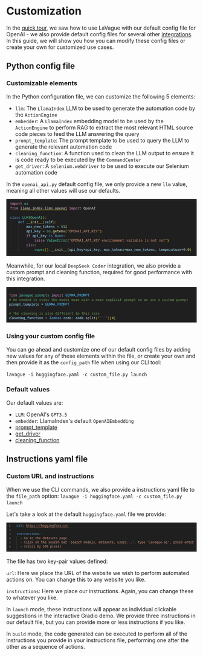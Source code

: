 # Customization

In the [quick tour](./quick-tour.ipynb), we saw how to use LaVague with our default config file for OpenAI - we also provide default config files for several other [integrations](../integrations/api/azure-openai.ipynb). In this guide, we will show you how you can modify these config files or create your own for customized use cases.

## Python config file

### Customizable elements

In the Python configuration file, we can customize the following 5 elements:

- `llm`: The `LlamaIndex` LLM to be used to generate the automation code by the `ActionEngine`
- `embedder`: A `LlamaIndex` embedding model to be used by the `ActionEngine` to perform RAG to extract the most relevant HTML source code pieces to feed the LLM answering the query
- `prompt_template`: The prompt template to be used to query the LLM to generate the relevant automation code
- `cleaning_function`: A function used to clean the LLM output to ensure it is code ready to be executed by the `CommandCenter`
- `get_driver`: A `selenium.webdriver` to be used to execute our Selenium automation code

In the `openai_api.py` default config file, we only provide a new `llm` value, meaning all other values will use our defaults.

![default-openai](../../assets/openai-default.png)

Meanwhile, for our local `DeepSeek Coder` integration, we also provide a custom prompt and cleaning function, required for good performance with this integration.

![default-local](../../assets/local-default.png)

### Using your custom config file

You can go ahead and customize one of our default config files by adding new values for any of these elements within the file, or create your own and then provide it as the `config_path` file when using our CLI tool:

`lavague -i huggingface.yaml -c custom_file.py launch`

### Default values

Our default values are:

- `LLM`: OpenAI's `GPT3.5`
- `embedder`: LlamaIndex's default `OpenAIEmbedding`
- [prompt_template](https://github.com/lavague-ai/LaVague/blob/main/src/lavague/prompts.py)
- [get_driver](https://github.com/lavague-ai/LaVague/blob/cb66a8de9e1210c95ef34df35254ce6875aa69eb/src/lavague/defaults.py#L29)
- [cleaning_function](https://github.com/lavague-ai/LaVague/blob/cb66a8de9e1210c95ef34df35254ce6875aa69eb/src/lavague/action_engine.py#L15)

## Instructions yaml file

### Custom URL and instructions

When we use the CLI commands, we also provide a instructions yaml file to the `file_path` option: 
`lavague -i huggingface.yaml -c custom_file.py launch`

Let's take a look at the default `huggingface.yaml` file we provide:

![instructions default file](../../assets/default_instructions.png)

The file has two key-pair values defined:

`url`: Here we place the URL of the website we wish to perform automated actions on. You can change this to any website you like.

`instructions`: Here we place our instructions. Again, you can change these to whatever you like.

In `launch` mode, these instructions will appear as individual clickable suggestions in the interactive Gradio demo. We provide three instructions in our default file, but you can provide more or less instructions if you like.

In `build` mode, the code generated can be executed to perform all of the instructions you provide in your instructions file, performing one after the other as a sequence of actions.